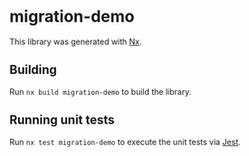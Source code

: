 # migration-demo

This library was generated with [Nx](https://nx.dev).

## Building

Run `nx build migration-demo` to build the library.

## Running unit tests

Run `nx test migration-demo` to execute the unit tests via [Jest](https://jestjs.io).
